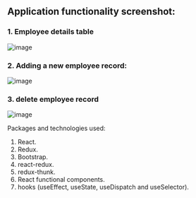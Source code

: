 
## Application functionality screenshot:

### 1. Employee details table

![image](https://user-images.githubusercontent.com/84494799/126784039-d6ad1500-f87e-444f-94a6-e482a0034bf9.png)

### 2. Adding a new employee record:

![image](https://user-images.githubusercontent.com/84494799/126784150-8195ce85-3695-4b94-853f-d076e7f64f52.png)

### 3. delete employee record

![image](https://user-images.githubusercontent.com/84494799/126784309-37c6e9b6-dc70-48e6-96b9-2b66c236d6a2.png)

Packages and technologies used:

1. React.
2. Redux.
3. Bootstrap.
4. react-redux.
5. redux-thunk.
6. React functional components.
7. hooks (useEffect, useState, useDispatch and useSelector).

